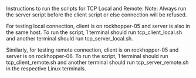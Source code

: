 Instructions to run the scripts for TCP Local and Remote:
Note: Always run the server script before the client script or else connection will be refused.

For testing local connection, client is on rockhopper-05 and server is also in the same host.
To run the script, 1 terminal should run tcp_client_local.sh and another terminal should run tcp_server_local.sh.

Similarly, for testing remote connection, client is on rockhopper-05 and server is on rockhopper-06.
To run the script, 1 terminal should run tcp_client_remote.sh and another terminal should run tcp_server_remote.sh in the respective Linux terminals.
